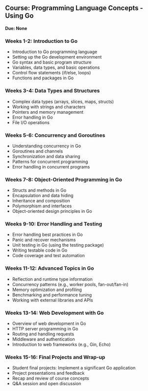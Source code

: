 ## Course: Programming Language Concepts - Using Go
#### Due: None

### Weeks 1-2: Introduction to Go
- Introduction to Go programming language
- Setting up the Go development environment
- Go syntax and basic program structure
- Variables, data types, and basic operations
- Control flow statements (if/else, loops)
- Functions and packages in Go

### Weeks 3-4: Data Types and Structures
- Complex data types (arrays, slices, maps, structs)
- Working with strings and characters
- Pointers and memory management
- Error handling in Go
- File I/O operations

### Weeks 5-6: Concurrency and Goroutines
- Understanding concurrency in Go
- Goroutines and channels
- Synchronization and data sharing
- Patterns for concurrent programming
- Error handling in concurrent programs

### Weeks 7-8: Object-Oriented Programming in Go
- Structs and methods in Go
- Encapsulation and data hiding
- Inheritance and composition
- Polymorphism and interfaces
- Object-oriented design principles in Go

### Weeks 9-10: Error Handling and Testing
- Error handling best practices in Go
- Panic and recover mechanisms
- Unit testing in Go (using the testing package)
- Writing testable code in Go
- Code coverage and test automation

### Weeks 11-12: Advanced Topics in Go
- Reflection and runtime type information
- Concurrency patterns (e.g., worker pools, fan-out/fan-in)
- Memory optimization and profiling
- Benchmarking and performance tuning
- Working with external libraries and APIs

### Weeks 13-14: Web Development with Go
- Overview of web development in Go
- HTTP server programming in Go
- Routing and handling requests
- Middleware and authentication
- Introduction to web frameworks (e.g., Gin, Echo)

### Weeks 15-16: Final Projects and Wrap-up
- Student final projects: Implement a significant Go application
- Project presentations and feedback
- Recap and review of course concepts
- Q&A session and open discussion
